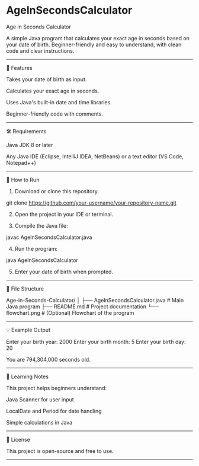 # AgeInSecondsCalculator
Age in Seconds Calculator

A simple Java program that calculates your exact age in seconds based on your date of birth.
Beginner-friendly and easy to understand, with clean code and clear instructions.


---

📌 Features

Takes your date of birth as input.

Calculates your exact age in seconds.

Uses Java's built-in date and time libraries.

Beginner-friendly code with comments.



---

🛠 Requirements

Java JDK 8 or later

Any Java IDE (Eclipse, IntelliJ IDEA, NetBeans) or a text editor (VS Code, Notepad++)



---

🚀 How to Run

1. Download or clone this repository.

git clone https://github.com/your-username/your-repository-name.git


2. Open the project in your IDE or terminal.


3. Compile the Java file:

javac AgeInSecondsCalculator.java


4. Run the program:

java AgeInSecondsCalculator


5. Enter your date of birth when prompted.




---

📂 File Structure

Age-in-Seconds-Calculator/
│
├── AgeInSecondsCalculator.java   # Main Java program
├── README.md                      # Project documentation
└── flowchart.png                   # (Optional) Flowchart of the program


---

💡 Example Output

Enter your birth year: 2000
Enter your birth month: 5
Enter your birth day: 20

You are 794,304,000 seconds old.


---

📖 Learning Notes

This project helps beginners understand:

Java Scanner for user input

LocalDate and Period for date handling

Simple calculations in Java



---

📜 License

This project is open-source and free to use.


---
